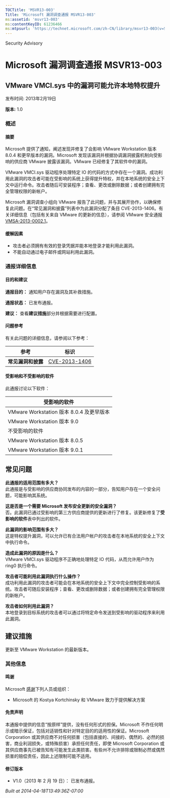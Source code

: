 ```yaml
---
TOCTitle: 'MSVR13-003'
Title: 'Microsoft 漏洞调查通报 MSVR13-003'
ms:assetid: 'msvr13-003'
ms:contentKeyID: 61236466
ms:mtpsurl: 'https://technet.microsoft.com/zh-CN/library/msvr13-003(v=Security.10)'
---
```


Security Advisory

Microsoft 漏洞调查通报 MSVR13-003
=================================

VMware VMCI.sys 中的漏洞可能允许本地特权提升
--------------------------------------------

发布时间: 2013年2月19日

**版本:** 1.0

### 概述

#### 摘要

Microsoft 提供了通知，阐述发现并修复了会影响 VMware Workstation 版本 8.0.4 和更早版本的漏洞。Microsoft 发现该漏洞并根据协调漏洞披露机制向受影响的供应商 VMware 披露该漏洞。VMware 已经修复了其软件中的漏洞。

VMware VMCI.sys 驱动程序处理特定 IO 的代码的方式中存在一个漏洞。成功利用此漏洞的攻击者可能在受影响的系统上获得提升特权，并在本地系统的安全上下文中运行命令。攻击者随后可安装程序；查看、更改或删除数据；或者创建拥有完全管理权限的新帐户。

Microsoft 漏洞调查小组向 VMware 报告了此问题，并与其展开协作，以确保修复此问题。在“常见漏洞和披露”列表中为此漏洞分配了条目 CVE-2013-1406。有关详细信息（包括有关来自 VMware 的更新的信息），请参阅 VMware 安全通报 [VMSA-2013-0002.1](http://www.vmware.com/cn/support/support-resources/advisories/vmsa-2013-0002.html)。

#### 缓解因素

-   攻击者必须拥有有效的登录凭据并能本地登录才能利用此漏洞。
-   不能自动通过电子邮件或网站利用此漏洞。

### 通报详细信息

#### 目的和建议

**通报目的：** 通知用户存在漏洞及其补救措施。

**通报状态：** 已发布通报。

**建议：** 查看**建议措施**部分并根据需要进行配置。

#### 问题参考

有关此问题的详细信息，请参阅以下参考：

| 参考               | 标识                                                                             |
|--------------------|----------------------------------------------------------------------------------|
| **常见漏洞和披露** | [CVE-2013-1406](http://www.cve.mitre.org/cgi-bin/cvename.cgi?name=cve-2013-1406) |

#### 受影响和不受影响的软件

此通报讨论以下软件：

| 受影响的软件                             |
|------------------------------------------|
| VMware Workstation 版本 8.0.4 及更早版本 |
| VMware Workstation 版本 9.0              |
| 不受影响的软件                           |
| VMware Workstation 版本 8.0.5            |
| VMware Workstation 版本 9.0.1            |

常见问题
--------


**此通报的适用范围有多大？**  
此通报是与受影响的供应商协同发布的内容的一部分，告知用户存在一个安全问题，可能影响其系统。

**这是否是一个需要 Microsoft 发布安全更新的安全漏洞？**  
否。此漏洞已通过受影响的第三方供应商提供的更新进行了修复。该更新修复了**受影响的软件**表中列出的软件。

**此漏洞的影响范围有多大？**  
这是特权提升漏洞，可以允许已有合法用户帐户的攻击者在本地系统的安全上下文中执行命令。

**造成此漏洞的原因是什么？**  
VMware VMCI.sys 驱动程序不正确地处理特定 IO 代码，从而允许用户作为 ring0 执行命令。

**攻击者可能利用此漏洞执行什么操作？**  
成功利用此漏洞的攻击者可能会在本地系统的安全上下文中完全控制受影响的系统。攻击者可随后安装程序；查看、更改或删除数据；或者创建拥有完全管理权限的新帐户。

**攻击者如何利用此漏洞？**  
本地登录到目标系统的攻击者可以通过将特定命令发送到受影响的驱动程序来利用此漏洞。

建议措施
--------


更新至 VMware Workstation 的最新版本。

### 其他信息

#### 鸣谢

Microsoft [感谢](http://go.microsoft.com/fwlink/?linkid=21127)下列人员或组织：

-   Microsoft 的 Kostya Kortchinsky 和 VMware 致力于提供解决方案

#### 免责声明

本通报中提供的信息“按原样”提供，没有任何形式的担保。Microsoft 不作任何明示或暗示保证，包括对适销性和针对特定目的的适用性的保证。Microsoft Corporation 或其供应商不对任何损害（包括直接的、间接的、偶然的、必然的损害，商业利润损失，或特殊损害）承担任何责任，即使 Microsoft Corporation 或其供应商事先已被告知有可能发生此类损害。有些州不允许排除或限制必然或偶然损害的赔偿责任，因此上述限制可能不适用。

#### 修订版本

-   V1.0（2013 年 2 月 19 日）： 已发布通报。

*Built at 2014-04-18T13:49:36Z-07:00*
